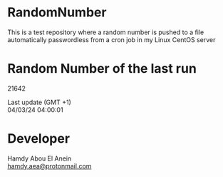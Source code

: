# RandomNumber    
This is a test repository where a random number is pushed to a file automatically passwordless from a cron job in my Linux CentOS server    
# Random Number of the last run   
21642
      
Last update (GMT +1)    
04/03/24 04:00:01
# Developer    
Hamdy Abou El Anein   
hamdy.aea@protonmail.com
